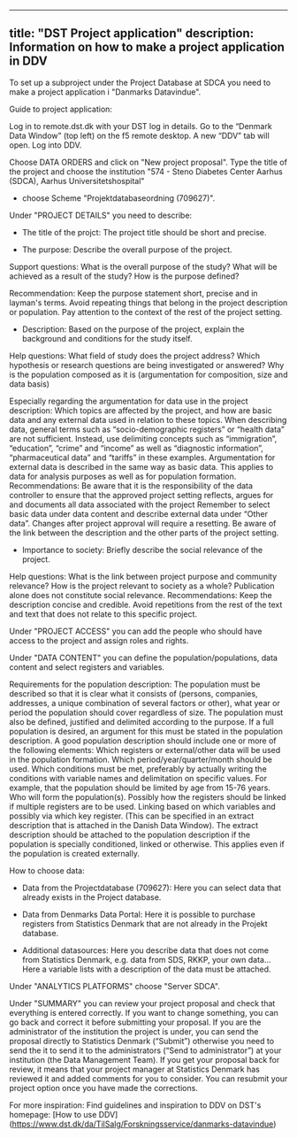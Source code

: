 
---
title: "DST Project application"
description: Information on how to make a project application in DDV
---

To set up a subproject under the Project Database at SDCA you need to make a project application i "Danmarks Datavindue". 

Guide to project application:

Log in to remote.dst.dk with your DST log in details. Go to the “Denmark Data Window” (top left) on the f5 remote desktop. A new “DDV” tab will open. Log into DDV.  

Choose DATA ORDERS and click on "New project proposal". Type the title of the project and choose the institution "574 - Steno Diabetes Center Aarhus (SDCA), Aarhus Universitetshospital" 
- choose Scheme "Projektdatabaseordning (709627)".

Under "PROJECT DETAILS" you need to describe:
- The title of the projct: The project title should be short and precise.

- The purpose: Describe the overall purpose of the project.

Support questions:
What is the overall purpose of the study?
What will be achieved as a result of the study?
How is the purpose defined?

Recommendation:
Keep the purpose statement short, precise and in layman's terms.
Avoid repeating things that belong in the project description or population.
Pay attention to the context of the rest of the project setting.

- Description: Based on the purpose of the project, explain the background and conditions for the study itself.

Help questions:
What field of study does the project address?
Which hypothesis or research questions are being investigated or answered?
Why is the population composed as it is (argumentation for composition, size and data basis)

Especially regarding the argumentation for data use in the project description:
Which topics are affected by the project, and how are basic data and any external data used in relation to these topics.
When describing data, general terms such as “socio-demographic registers” or “health data” are not sufficient. Instead, use delimiting concepts such as “immigration”, “education”, “crime” and “income” as well as “diagnostic information”, “pharmaceutical data” and “tariffs” in these examples.
Argumentation for external data is described in the same way as basic data. This applies to data for analysis purposes as well as for population formation.
Recommendations:
Be aware that it is the responsibility of the data controller to ensure that the approved project setting reflects, argues for and documents all data associated with the project
Remember to select basic data under data content and describe external data under “Other data”. Changes after project approval will require a resetting.
Be aware of the link between the description and the other parts of the project setting.

- Importance to society: Briefly describe the social relevance of the project.

Help questions:
What is the link between project purpose and community relevance?
How is the project relevant to society as a whole?
Publication alone does not constitute social relevance. 
Recommendations:
Keep the description concise and credible.
Avoid repetitions from the rest of the text and text that does not relate to this specific project.

Under "PROJECT ACCESS" you can add the people who should have access to the project and assign roles and rights.

Under "DATA CONTENT" you can define the population/populations, data content and select registers and variables. 

Requirements for the population description:
The population must be described so that it is clear what it consists of (persons, companies, addresses, a unique combination of several factors or other), what year or period the population should cover regardless of size. The population must also be defined, justified and delimited according to the purpose. If a full population is desired, an argument for this must be stated in the population description.
A good population description should include one or more of the following elements:
Which registers or external/other data will be used in the population formation.
Which period/year/quarter/month should be used.
Which conditions must be met, preferably by actually writing the conditions with variable names and delimitation on specific values. For example, that the population should be limited by age from 15-76 years.
Who will form the population(s).
Possibly how the registers should be linked if multiple registers are to be used. Linking based on which variables and possibly via which key register. (This can be specified in an extract description that is attached in the Danish Data Window).
The extract description should be attached to the population description if the population is specially conditioned, linked or otherwise. This applies even if the population is created externally.

How to choose data:

- Data from the Projectdatabase (709627): Here you can select data that already exists in the Project database.

- Data from Denmarks Data Portal: Here it is possible to purchase registers from Statistics Denmark that are not already in the Projekt database.

- Additional datasources: Here you describe data that does not come from Statistics Denmark, e.g. data from SDS, RKKP, your own data...
Here a variable lists with a description of the data must be attached.

Under "ANALYTICS PLATFORMS" choose "Server SDCA".

Under "SUMMARY" you can review your project proposal and check that everything is entered correctly. If you want to change something, you can go back and correct it before submitting your proposal.
If you are the administrator of the institution the project is under, you can send the proposal directly to Statistics Denmark (“Submit”) otherwise you need to send the it to send it to the administrators (“Send to administrator”) at your institution (the Data Management Team). 
If you get your proposal back for review, it means that your project manager at Statistics Denmark has reviewed it and added comments for you to consider. You can resubmit your project option once you have made the corrections.

For more inspiration: Find guidelines and inspiration to DDV on DST's homepage:
[How to use DDV] (https://www.dst.dk/da/TilSalg/Forskningsservice/danmarks-datavindue)
